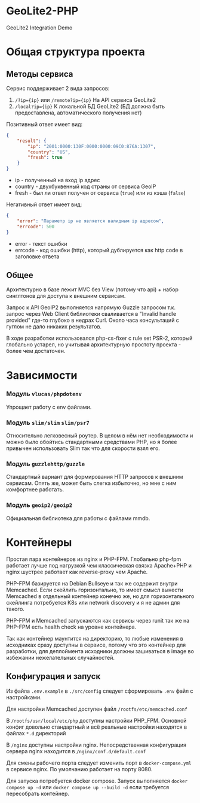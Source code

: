 # GeoLite2-PHP
GeoLite2 Integration Demo

# Общая структура проекта

## Методы сервиса

Сервис поддерживает 2 вида запросов:
1. `/?ip={ip}` или `/remote?ip={ip}` На API сервиса GeoLite2
2. `/local?ip={ip}` К локальной БД GeoLite2 (БД должна быть предоставлена, автоматического получения нет)

Позитивный ответ имеет вид:
```json
{
    "result": {
        "ip": "2001:0000:130F:0000:0000:09C0:876A:1307",
        "country": "US",
        "fresh": true
    }
}
```
- ip - полученный на вход ip адрес
- country - двухбуквенный код страны от сервиса GeoIP
- fresh - был ли ответ получен от сервиса (`true`) или из кэша (`false`)

Негативный ответ имеет вид:
```json
{
    "error": "Параметр ip не является валидным ip адресом",
    "errcode": 500
}
```
- error - текст ошибки
- errcode - код ошибки (http), который дублируется как http code в заголовке ответа

## Общее

Архитектурно в базе лежит MVC без View (потому что api) + набор синглтонов для доступа к внешним сервисам.

Запрос к API GeoIP2 выполняется напрямую Guzzle запросом т.к. запрос через Web Client библиотеки сваливается в "Invalid handle provided" где-то глубоко в недрах Curl. Около часа консультаций с гуглом не дало никаких результатов.

В ходе разработки использовался php-cs-fixer с rule set PSR-2, который глобально устарел, но учитывая архитектурную простоту проекта - более чем достаточен.

# Зависимости

### Модуль `vlucas/phpdotenv`
Упрощает работу с env файлами.

### Модуль `slim/slim` `slim/psr7`
Относительно легковесный роутер. В целом в нём нет необходимости и можно было обойтись стандартными средствами PHP, но я более привычен использовать Slim так что для скорости взял его.

### Модуль `guzzlehttp/guzzle`
Стандартный вариант для формирования HTTP запросов к внешним сервисам. Опять же, может быть слегка избыточно, но мне с ним комфортнее работать.

### Модуль `geoip2/geoip2`
Официальная библиотека для работы с файлами mmdb.

# Контейнеры

Простая пара контейнеров из nginx и PHP-FPM. Глобально php-fpm работает лучше под нагрузкой чем классическая связка Apache+PHP и nginx шустрее работает как reverse-proxy чем Apache.

PHP-FPM базируется на Debian Bullseye и так же содержит внутри Memcached. Если скейлить горизонтально, то имеет смысл вынести Memcached в отдельный контейнер конечно же, но для горизонтального скейлинга потребуется K8s или network discovery и я не админ для такого.

PHP-FPM и Memcached запускаются как сервисы через runit так же на PHP-FPM есть health check на уровне контейнера.

Так как контейнер маунтится на директорию, то любые изменения в исходниках сразу доступны в сервисе, потому что это контейнер для разработки, для деплоймента исходники должны зашиваться в image во избежании нежелательных случайностей.

## Конфигурация и запуск

Из файла `.env.example` в `./src/config` следует сформировать `.env` файл с настройками.

Для настройки Memcached доступен файл `/rootfs/etc/memcached.conf`

В `/rootfs/usr/local/etc/php` доступны настройки PHP_FPM. Основной конфиг довольно стандартный и всё реальные настройки находятся в файлах `*.d` директорий

В `/nginx` доступны настройки nginx. Непосредственная конфигурация сервера nginx находится в `/nginx/conf.d/default.conf`

Для смены рабочего порта следует изменить порт в `docker-compose.yml` в сервисе nginx. По умолчанию работает на порту 8080.

Для запуска потребуется docker compose. Запуск выполняется `docker compose up -d` или `docker compose up --build -d` если требуется пересобрать контейнер.